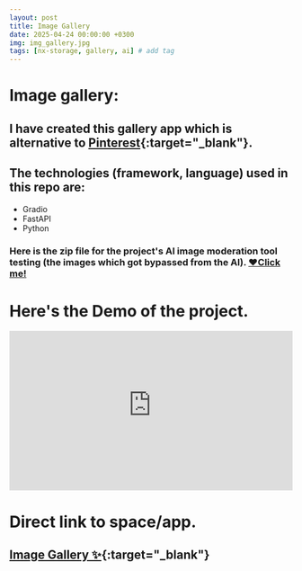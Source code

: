 ```yaml
---
layout: post
title: Image Gallery
date: 2025-04-24 00:00:00 +0300
img: img_gallery.jpg
tags: [nx-storage, gallery, ai] # add tag
---
```


# Image gallery:
## I have created this gallery app which is alternative to [Pinterest](https://www.pinterest.com/ideas/){:target="_blank"}.
## The technologies (framework, language) used in this repo are:
* Gradio
* FastAPI
* Python
### Here is the zip file for the project's AI image moderation tool testing (the images which got bypassed from the AI). [❤️Click me!](/assets/img/galley/image_gen.zip)

# Here's the Demo of the project.

<div style="position: relative; width: 100%; padding-bottom: 56.25%; /* 16:9 Aspect Ratio */">
  <iframe
    src="https://astraos-img-gallery.hf.space"
    frameborder="0"
    allow="autoplay; picture-in-picture; fullscreen"
    style="position: absolute; top: 0; left: 0; width: 100%; height: 100%; border: none; margin: 0; padding: 0;"
  ></iframe>
</div>

# Direct link to space/app.
## [Image Gallery ✨](https://astraos-img-gallery.hf.space){:target="_blank"}